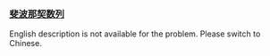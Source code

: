 ### [斐波那契数列 ](https://leetcode.com/problems/fei-bo-na-qi-shu-lie-lcof)

English description is not available for the problem. Please switch to Chinese.